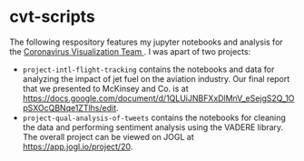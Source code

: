 # cvt-scripts
The following respository features my jupyter notebooks and analysis for the 
<a href="https://scholar.harvard.edu/cvt/home" target="_blank" rel="noopener noreferrer">Coronavirus Visualization Team </a>. 
I was apart of two projects:

* ```project-intl-flight-tracking``` contains the notebooks and data for analyzing the impact of jet fuel on the aviation industry. Our final report that we presented to McKinsey and Co. is at https://docs.google.com/document/d/1QLUiJNBFXxDlMnV_eSejgS2Q_1OpSXOcQBNqe1ZTlhs/edit.
* ```project-qual-analysis-of-tweets``` contains the notebooks for cleaning the data and performing sentiment analysis using the VADERE library. The overall project can be viewed on JOGL at https://app.jogl.io/project/20.
